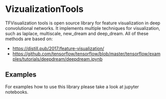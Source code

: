 # VizualizationTools
TFVisualization tools is open source library for feature visualization in deep convolutional networks. It implements multiple techniques for visualization, such as laplace, multiscale, new_dream and deep_dream. 
All of these methods are based on:
* https://distill.pub/2017/feature-visualization/ 
* https://github.com/tensorflow/tensorflow/blob/master/tensorflow/examples/tutorials/deepdream/deepdream.ipynb

## Examples
For examples how to use this library please take a look at jupyter notebooks.